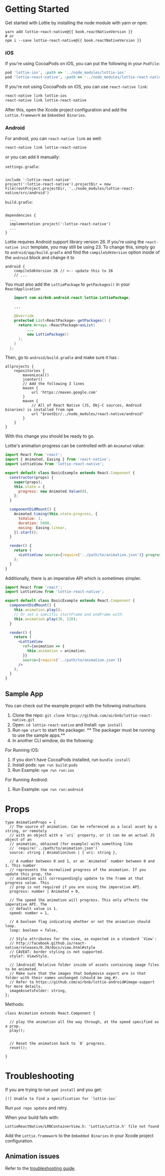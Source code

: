 # Getting Started

Get started with Lottie by installing the node module with yarn or npm:

<pre><code class="bash">yarn add lottie-react-native@{{ book.reactNativeVersion }}
# or
npm i --save lottie-react-native@{{ book.reactNativeVersion }}
</code></pre>

### iOS

If you're using CocoaPods on iOS, you can put the following in your `Podfile`:

```ruby
pod 'lottie-ios', :path => '../node_modules/lottie-ios'
pod 'lottie-react-native', :path => '../node_modules/lottie-react-native'
```

If you're not using CocoaPods on iOS, you can use `react-native link`:

```bash
react-native link lottie-ios
react-native link lottie-react-native
```

After this, open the Xcode project configuration and add the `Lottie.framework` as `Embedded
Binaries`.

### Android

For android, you can `react-native link` as well:

```bash
react-native link lottie-react-native
```

or you can add it manually:

`settings.gradle`:

<pre><code class="lang-groovy">
include ':lottie-react-native'
project(':lottie-react-native').projectDir = new File(rootProject.projectDir, '../node_modules/lottie-react-native/src/android')
</code></pre>

`build.gradle`:

<pre><code class="lang-groovy">
dependencies {
  ...
  implementation project(':lottie-react-native')
  ...
}
</code></pre>

Lottie requires Android support library version 26. If you're using the `react-native init`
template, you may still be using 23. To change this, simply go to `android/app/build.gradle` and
find the `compileSdkVersion` option inside of the `android` block and change it to

```
android {
    compileSdkVersion 26 // <-- update this to 26
    // ...
```

You must also add the `LottiePackage` to `getPackages()` in your `ReactApplication`

```java
    import com.airbnb.android.react.lottie.LottiePackage;
    
    ...
    
    @Override
    protected List<ReactPackage> getPackages() {
      return Arrays.<ReactPackage>asList(
          ...
          new LottiePackage()
      );
    }
  };
```

Then, go to `android/build.gradle` and make sure it has  :

```
allprojects {
    repositories {
        mavenLocal()
        jcenter()
        // Add the following 3 lines
        maven {
            url 'https://maven.google.com'
        }
        maven {
            // All of React Native (JS, Obj-C sources, Android binaries) is installed from npm
            url "$rootDir/../node_modules/react-native/android"
        }
    }
}
```

With this change you should be ready to go.

Lottie's animation progress can be controlled with an `Animated` value:

```jsx
import React from 'react';
import { Animated, Easing } from 'react-native';
import LottieView from 'lottie-react-native';

export default class BasicExample extends React.Component {
  constructor(props) {
    super(props);
    this.state = {
      progress: new Animated.Value(0),
    };
  }

  componentDidMount() {
    Animated.timing(this.state.progress, {
      toValue: 1,
      duration: 5000,
      easing: Easing.linear,
    }).start();
  }

  render() {
    return (
      <LottieView source={require('../path/to/animation.json')} progress={this.state.progress} />
    );
  }
}
```

Additionally, there is an imperative API which is sometimes simpler.

```jsx
import React from 'react';
import LottieView from 'lottie-react-native';

export default class BasicExample extends React.Component {
  componentDidMount() {
    this.animation.play();
    // Or set a specific startFrame and endFrame with:
    this.animation.play(30, 120);
  }

  render() {
    return (
      <LottieView
        ref={animation => {
          this.animation = animation;
        }}
        source={require('../path/to/animation.json')}
      />
    );
  }
}
```

## Sample App

You can check out the example project with the following instructions

1. Clone the repo: `git clone https://github.com/airbnb/lottie-react-native.git`
2. Open: `cd lottie-react-native` and Install: `npm install`
3. Run `npm start` to start the packager. ** The packager must be running to use the sample apps.**
4. In another CLI window, do the following:

For Running iOS:

1. If you don't have CocoaPods installed, run `bundle install`
2. Install pods: `npm run build:pods`
3. Run Example: `npm run run:ios`

For Running Android:

1. Run Example: `npm run run:android`

# Props

```
type AnimationProps = {
  // The source of animation. Can be referenced as a local asset by a string, or remotely
  // with an object with a `uri` property, or it can be an actual JS object of an
  // animation, obtained (for example) with something like
  // `require('../path/to/animation.json')`
  source: string | AnimationJson | { uri: string },

  // A number between 0 and 1, or an `Animated` number between 0 and 1. This number
  // represents the normalized progress of the animation. If you update this prop, the
  // animation will correspondingly update to the frame at that progress value. This
  // prop is not required if you are using the imperative API.
  progress: number | Animated = 0,

  // The speed the animation will progress. This only affects the imperative API. The
  // default value is 1.
  speed: number = 1,

  // A boolean flag indicating whether or not the animation should loop.
  loop: boolean = false,

  // Style attributes for the view, as expected in a standard `View`:
  // http://facebook.github.io/react-native/releases/0.39/docs/view.html#style
  // CAVEAT: border styling is not supported.
  style?: ViewStyle,

  // [Android] Relative folder inside of assets containing image files to be animated.
  // Make sure that the images that bodymovin export are in that folder with their names unchanged (should be img_#).
  // Refer to https://github.com/airbnb/lottie-android#image-support for more details.
  imageAssetsFolder: string,
};

```


Methods:

```
class Animation extends React.Component {

  // play the animation all the way through, at the speed specified as a prop.
  play();


  // Reset the animation back to `0` progress.
  reset();

}
```

# Troubleshooting

If you are trying to run `pod install` and you get:

```
[!] Unable to find a specification for `lottie-ios`
```

Run `pod repo update` and retry.

When your build fails with:

```
LottieReactNative/LRNContainerView.h: 'Lottie/Lottie.h' file not found
```

Add the `Lottie.framework` to the `Embedded Binaries` in your Xcode project configuration.

## Animation issues

Refer to the [troubleshooting guide](https://github.com/lottie-react-native/lottie-react-native#troubleshooting).
